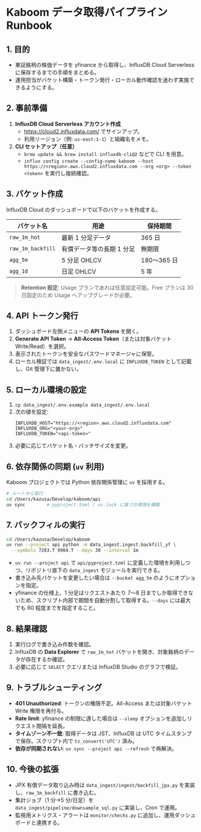 # Kaboom データ取得パイプライン Runbook

## 1. 目的
- 東証銘柄の株価データを yfinance から取得し、InfluxDB Cloud Serverless に保存するまでの手順をまとめる。
- 運用担当がバケット構築・トークン発行・ローカル動作確認を迷わず実施できるようにする。

## 2. 事前準備
1. **InfluxDB Cloud Serverless アカウント作成**
   - https://cloud2.influxdata.com/ でサインアップ。
   - 利用リージョン（例: `us-east-1-1`）と組織名をメモ。
2. **CLI セットアップ（任意）**
   - `brew update && brew install influxdb-cli@2` などで CLI を用意。
   - `influx config create --config-name kaboom --host https://<region>.aws.cloud2.influxdata.com --org <org> --token <token>` を実行し接続確認。

## 3. バケット作成
InfluxDB Cloud のダッシュボードで以下のバケットを作成する。

| バケット名 | 用途 | 保持期間 |
|-------------|------|----------|
| `raw_1m_hot` | 最新 1 分足データ | 365 日 |
| `raw_1m_backfill` | 有償データ等の長期 1 分足 | 無期限 |
| `agg_5m` | 5 分足 OHLCV | 180〜365 日 |
| `agg_1d` | 日足 OHLCV | 5 年 |

> **Retention 設定**: Usage プランであれば任意設定可能。Free プランは 30 日固定のため Usage へアップグレードが必要。

## 4. API トークン発行
1. ダッシュボード左側メニューの **API Tokens** を開く。
2. **Generate API Token** → **All-Access Token**（または対象バケット Write/Read）を選択。
3. 表示されたトークンを安全なパスワードマネージャに保管。
4. ローカル検証では `data_ingest/.env.local` に `INFLUXDB_TOKEN` として記載し、Git 管理下に置かない。

## 5. ローカル環境の設定
1. `cp data_ingest/.env.example data_ingest/.env.local`
2. 次の値を設定:
   ```env
   INFLUXDB_HOST="https://<region>.aws.cloud2.influxdata.com"
   INFLUXDB_ORG="<your-org>"
   INFLUXDB_TOKEN="<api-token>"
   ```
3. 必要に応じてバケット名・バッチサイズを変更。

## 6. 依存関係の同期 (`uv` 利用)
Kaboom プロジェクトでは Python 依存関係管理に `uv` を採用する。

```bash
# ルートから実行
cd /Users/kazusa/Develop/kaboom/api
uv sync        # pyproject.toml / uv.lock に基づき環境を構築
```

## 7. バックフィルの実行
```bash
cd /Users/kazusa/Develop/kaboom
uv run --project api python -m data_ingest.ingest.backfill_yf \
  --symbols 7203.T 9984.T --days 30 --interval 1m
```

- `uv run --project api` で `api/pyproject.toml` に定義した環境を利用しつつ、リポジトリ直下の `data_ingest` モジュールを実行できる。
- 書き込み先バケットを変更したい場合は `--bucket agg_5m` のようにオプションを指定。
- yfinance の仕様上、1 分足はリクエストあたり 7〜8 日までしか取得できないため、スクリプト内部で期間を自動分割して取得する。`--days` には最大でも 60 程度までを指定すること。

## 8. 結果確認
1. 実行ログで書き込み件数を確認。
2. InfluxDB の **Data Explorer** で `raw_1m_hot` バケットを開き、対象銘柄のデータが存在するか確認。
3. 必要に応じて `SELECT` クエリまたは InfluxDB Studio のグラフで検証。

## 9. トラブルシューティング
- **401 Unauthorized**: トークンの権限不足。All-Access または対象バケット Write 権限を再付与。
- **Rate limit**: yfinance の制限に達した場合は `--sleep` オプションを追加しリクエスト間隔を延長。
- **タイムゾーン不一致**: 取得データは JST、InfluxDB は UTC タイムスタンプで保存。スクリプト内で `tz_convert('UTC')` 済み。
- **依存が同期されない**: `uv sync --project api --refresh` で再解決。

## 10. 今後の拡張
- JPX 有償データ取り込み時は `data_ingest/ingest/backfill_jpx.py` を実装し、`raw_1m_backfill` に書き込む。
- 集計ジョブ（1 分→5 分/日足）を `data_ingest/pipeline/downsample_sql.py` に実装し、Cron で運用。
- 監視用メトリクス・アラートは `monitor/checks.py` に追加し、運用ダッシュボードと連携する。

